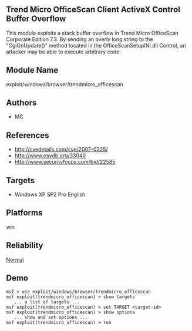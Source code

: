 ## Trend Micro OfficeScan Client ActiveX Control Buffer Overflow

This module exploits a stack buffer overflow in Trend Micro 
OfficeScan Corporate Edition 7.3. By sending an overly long 
string to the "CgiOnUpdate()" method located in the 
OfficeScanSetupINI.dll Control, an attacker may be able to 
execute arbitrary code.


## Module Name
exploit/windows/browser/trendmicro_officescan

## Authors
* MC


## References
* http://cvedetails.com/cve/2007-0325/
* http://www.osvdb.org/33040
* http://www.securityfocus.com/bid/22585



## Targets
* Windows XP SP2 Pro English


## Platforms
win

## Reliability
[Normal](https://github.com/rapid7/metasploit-framework/wiki/Exploit-Ranking)

## Demo

```
msf > use exploit/windows/browser/trendmicro_officescan
msf exploit(trendmicro_officescan) > show targets
   ... a list of targets ...
msf exploit(trendmicro_officescan) > set TARGET <target-id>
msf exploit(trendmicro_officescan) > show options
   ... show and set options ...
msf exploit(trendmicro_officescan) > run
```
    
    
